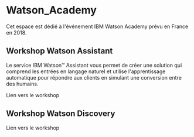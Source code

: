 # Watson_Academy
 Cet espace est dédié à l'événement IBM Watson Academy prévu en France en 2018.
 
## Workshop Watson Assistant

Le service IBM Watson™ Assistant vous permet de créer une solution qui comprend les entrées en langage naturel et utilise l'apprentissage automatique pour répondre aux clients en simulant une conversion entre des humains.

Lien vers le workshop
 
## Workshop Watson Discovery

Lien vers le workshop

